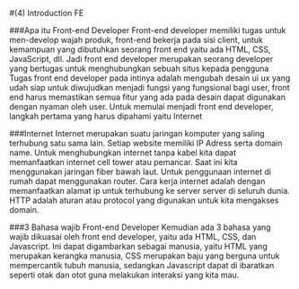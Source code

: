 #(4) Introduction FE

###Apa itu Front-end Developer
Front-end developer memiliki tugas untuk men-develop wajah produk, front-end bekerja pada sisi client, untuk kemampuan yang dibutuhkan seorang front end yaitu ada HTML, CSS, JavaScript, dll. Jadi front end developer merupakan seorang developer yang bertugas untuk menghubungkan sebuah situs kepada pengguna Tugas front end developer pada intinya adalah mengubah desain ui ux yang udah siap untuk diwujudkan menjadi fungsi yang fungsional bagi user, front end harus memastikan semua fitur yang ada pada desain dapat digunakan dengan nyaman oleh user. Untuk memulai menjadi front end developer, langkah pertama yang harus dipahami yaitu Internet

###Internet
Internet merupakan suatu jaringan komputer yang saling terhubung satu sama lain. Setiap website memiliki IP Adress serta domain name. Untuk menghubungkan internet tanpa kabel kita dapat memanfaatkan internet cell tower atau pemancar. Saat ini kita menggunakan jaringan fiber bawah laut. Untuk penggunaan internet di rumah dapat menggunakan router. Cara kerja internet adalah dengan memanfaatkan alamat ip untuk terhubung ke server server di seluruh dunia. HTTP adalah aturan atau protocol yang digunakan untuk kita mengakses domain.

###3 Bahasa wajib Front-end Developer
Kemudian ada 3 bahasa yang wajib dikuasai oleh front end developer, yaitu ada HTML, CSS, dan Javascript. Ini dapat digambarkan sebagai manusia, yaitu HTML yang merupakan kerangka manusia, CSS merupakan baju yang berguna untuk mempercantik tubuh manusia, sedangkan Javascript dapat di ibaratkan seperti otak dan otot guna melakukan interaksi yang kita mau.

